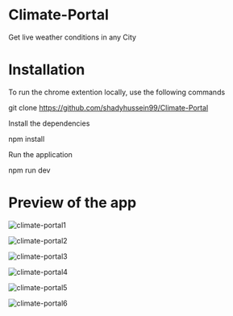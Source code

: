 # Climate-Portal
Get live weather conditions in any City

# Installation
To run the chrome extention locally, use the following commands

git clone https://github.com/shadyhussein99/Climate-Portal

Install the dependencies

npm install

Run the application

npm run dev

# Preview of the app
![climate-portal1](https://user-images.githubusercontent.com/123125924/226024810-22b04aee-443a-4f5c-b2a1-8bffdeb1b878.PNG)

![climate-portal2](https://user-images.githubusercontent.com/123125924/226010150-680ee5c5-373b-4e8f-8b59-b9cc60982eee.PNG)

![climate-portal3](https://user-images.githubusercontent.com/123125924/226013305-61745e0e-2aa4-46a7-bc9d-d3404b8045de.PNG)

![climate-portal4](https://user-images.githubusercontent.com/123125924/226015284-e0d0a4de-84a7-4346-84a1-c53d7e5dd560.PNG)

![climate-portal5](https://user-images.githubusercontent.com/123125924/226015958-458d8c83-3317-4bb5-a281-9a5e9708807a.PNG)

![climate-portal6](https://user-images.githubusercontent.com/123125924/226020045-b3482340-e5f8-4cd5-ab63-4d54ec934466.PNG)
